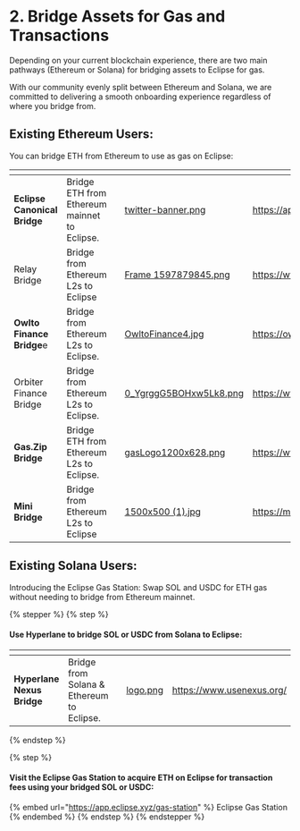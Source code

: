 # 2. Bridge Assets for Gas and Transactions

Depending on your current blockchain experience, there are two main pathways (Ethereum or Solana) for bridging assets to Eclipse for gas.

With our community evenly split between Ethereum and Solana, we are committed to delivering a smooth onboarding experience regardless of where you bridge from.

## **Existing Ethereum Users**:

You can bridge ETH from Ethereum to use as gas on Eclipse:

<table data-view="cards"><thead><tr><th></th><th></th><th></th><th data-hidden data-card-cover data-type="files"></th><th data-hidden data-card-target data-type="content-ref"></th></tr></thead><tbody><tr><td><strong>Eclipse Canonical Bridge</strong></td><td>Bridge ETH from Ethereum mainnet to Eclipse.</td><td></td><td><a href="../../.gitbook/assets/twitter-banner.png">twitter-banner.png</a></td><td><a href="https://app.eclipse.xyz/bridge">https://app.eclipse.xyz/bridge</a></td></tr><tr><td>Relay Bridge</td><td>Bridge from Ethereum L2s to Eclipse</td><td></td><td><a href="../../.gitbook/assets/Frame 1597879845.png">Frame 1597879845.png</a></td><td><a href="https://www.relay.link/bridge/eclipse">https://www.relay.link/bridge/eclipse</a></td></tr><tr><td><strong>Owlto Finance Bridge</strong>e</td><td>Bridge from Ethereum L2s to Eclipse.</td><td></td><td><a href="../../.gitbook/assets/OwltoFinance4.jpg">OwltoFinance4.jpg</a></td><td><a href="https://owlto.finance/">https://owlto.finance/</a></td></tr><tr><td>Orbiter Finance Bridge</td><td>Bridge from Ethereum L2s to Eclipse.</td><td></td><td><a href="../../.gitbook/assets/0_YgrggG5BOHxw5Lk8.png">0_YgrggG5BOHxw5Lk8.png</a></td><td><a href="https://www.orbiter.finance/">https://www.orbiter.finance/</a></td></tr><tr><td><strong>Gas.Zip Bridge</strong></td><td>Bridge ETH from Ethereum L2s to Eclipse.</td><td></td><td><a href="../../.gitbook/assets/gasLogo1200x628.png">gasLogo1200x628.png</a></td><td><a href="https://www.gas.zip/">https://www.gas.zip/</a></td></tr><tr><td><strong>Mini Bridge</strong></td><td>Bridge from Ethereum L2s to Eclipse</td><td></td><td><a href="../../.gitbook/assets/1500x500 (1).jpg">1500x500 (1).jpg</a></td><td><a href="https://minibridge.chaineye.tools/">https://minibridge.chaineye.tools/</a></td></tr></tbody></table>

## **Existing Solana Users**:

Introducing the Eclipse Gas Station: Swap SOL and USDC for ETH gas without needing to bridge from Ethereum mainnet.

{% stepper %}
{% step %}
#### Use Hyperlane to bridge SOL or USDC from Solana to Eclipse:

<table data-card-size="large" data-view="cards"><thead><tr><th></th><th></th><th></th><th data-hidden data-card-cover data-type="files"></th><th data-hidden data-card-target data-type="content-ref"></th></tr></thead><tbody><tr><td><strong>Hyperlane Nexus Bridge</strong></td><td>Bridge from Solana &#x26; Ethereum to Eclipse.</td><td></td><td><a href="../../.gitbook/assets/logo.png">logo.png</a></td><td><a href="https://www.usenexus.org/">https://www.usenexus.org/</a></td></tr></tbody></table>
{% endstep %}

{% step %}
#### Visit the Eclipse Gas Station to acquire ETH on Eclipse for transaction fees using your bridged SOL or USDC:

{% embed url="https://app.eclipse.xyz/gas-station" %}
Eclipse Gas Station
{% endembed %}
{% endstep %}
{% endstepper %}
